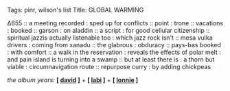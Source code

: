 Tags: pinr, wilson's list
Title: GLOBAL WARMING  
  
∆655 :: a meeting recorded : sped up for conflicts :: point : trone :: vacations : booked :: garson : on aladdin :: a script : for good cellular citizenship :: spiritual jazzis actually listenable too : which jazz rock isn't :: mesa vulka drivers : coming from xanadu :: the glabrous : obduracy :: pays-bas booked : with comfort :: a walk in the reservation : reveals the effects of polar melt : and pain island is turning into a swamp :: but at least there is : a thorn but viable : circumnavigation route :: repurpose curry : by adding chickpeas 
  
_the album years:_ **[ [david](https://rateyourmusic.com/release/album/david-bowie/aladdin-sane/) ]** + **[ [labi](https://rateyourmusic.com/release/album/labi-siffre/for-the-children/) ]** + **[ [lonnie](https://rateyourmusic.com/release/album/lonnie-liston-smith-and-the-cosmic-echoes/astral-traveling/) ]**  
